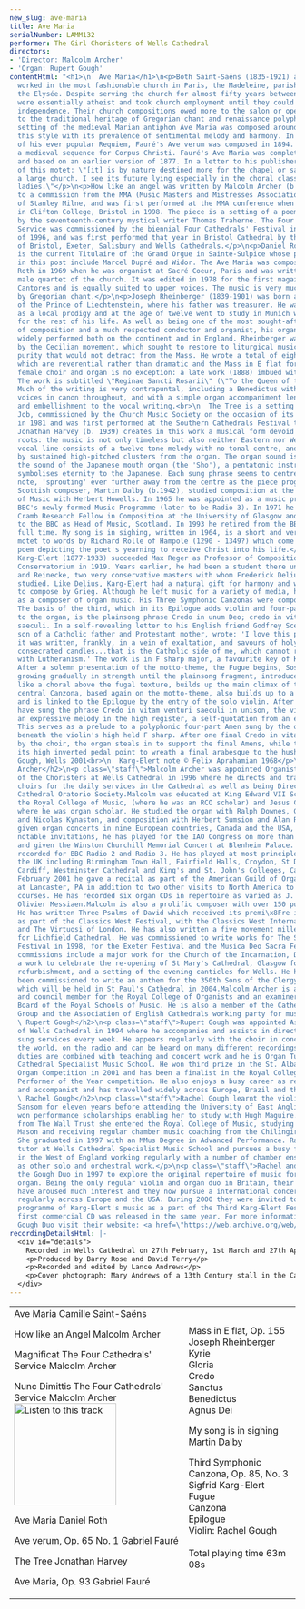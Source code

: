 ```yaml
---
new_slug: ave-maria
title: Ave Maria
serialNumber: LAMM132
performer: The Girl Choristers of Wells Cathedral
directors:
- 'Director: Malcolm Archer'
- 'Organ: Rupert Gough'
contentHtml: "<h1>\n  Ave Maria</h1>\n<p>Both Saint-Saëns (1835-1921) and Fauré (1845-1924)
  worked in the most fashionable church in Paris, the Madeleine, parish church of
  the Elysée. Despite serving the church for almost fifty years between them, both
  were essentially atheist and took church employment until they could achieve financial
  independence. Their church compositions owed more to the salon or opera house than
  to the traditional heritage of Gregorian chant and renaissance polyphony. Saint-Saëns'
  setting of the medieval Marian antiphon Ave Maria was composed around 1860 and typifies
  this style with its prevalence of sentimental melody and harmony. In a style reminiscent
  of his ever popular Requiem, Fauré's Ave verum was composed in 1894. The text is
  a medieval sequence for Corpus Christi. Fauré's Ave Maria was completed in 1906
  and based on an earlier version of 1877. In a letter to his publisher, Fauré wrote
  of this motet: \"[it] is by nature destined more for the chapel or salon then for
  a large church. I see its future lying especially in the choral classes for young
  ladies.\"</p>\n<p>How like an angel was written by Malcolm Archer (b. 1952) in response
  to a commission from the MMA (Music Masters and Mistresses Association) in memory
  of Stanley Milne, and was first performed at the MMA conference when it was held
  in Clifton College, Bristol in 1998. The piece is a setting of a poem called Wonder
  by the seventeenth-century mystical writer Thomas Traherne. The Four Cathedrals'
  Service was commissioned by the biennial Four Cathedrals' Festival in the summer
  of 1996, and was first performed that year in Bristol Cathedral by the girl choristers
  of Bristol, Exeter, Salisbury and Wells Cathedrals.</p>\n<p>Daniel Roth (b. 1942)
  is the current Titulaire of the Grand Orgue in Sainte-Sulpice whose predecessors
  in this post include Marcel Dupré and Widor. The Ave Maria was composed by Daniel
  Roth in 1969 when he was organist at Sacré Coeur, Paris and was written for the
  male quartet of the church. It was edited in 1978 for the first magazine of Pueri
  Cantores and is equally suited to upper voices. The music is very much inspired
  by Gregorian chant.</p>\n<p>Joseph Rheinberger (1839-1901) was born at the court
  of the Prince of Liechtenstein, where his father was treasurer. He was clearly regarded
  as a local prodigy and at the age of twelve went to study in Munich where he lived
  for the rest of his life. As well as being one of the most sought-after teachers
  of composition and a much respected conductor and organist, his organ music was
  widely performed both on the continent and in England. Rheinberger was influenced
  by the Cecilian movement, which sought to restore to liturgical music a Palestrina-like
  purity that would not detract from the Mass. He wrote a total of eighteen masses
  which are reverential rather than dramatic and the Mass in E flat for three-part
  female choir and organ is no exception: a late work (1888) imbued with a deep serenity.
  The work is subtitled \"Reginae Sancti Rosarii\" (\"To the Queen of the Holy Rosary\").
  Much of the writing is very contrapuntal, including a Benedictus with the two higher
  voices in canon throughout, and with a simple organ accompaniment lending support
  and embellishment to the vocal writing.<br>\n  The Tree is a setting of verses from
  Job, commissioned by the Church Music Society on the occasion of its 75th anniversary
  in 1981 and was first performed at the Southern Cathedrals Festival the same year.
  Jonathan Harvey (b. 1939) creates in this work a musical form devoid of cultural
  roots: the music is not only timeless but also neither Eastern nor Western. The
  vocal line consists of a twelve tone melody with no tonal centre, and this is supported
  by sustained high-pitched clusters from the organ. The organ sound is inspired by
  the sound of the Japanese mouth organ (the 'Sho'), a pentatonic instrument that
  symbolises eternity to the Japanese. Each sung phrase seems to centre around a certain
  note, 'sprouting' ever further away from the centre as the piece progresses.</p>\n<p>The
  Scottish composer, Martin Dalby (b.1942), studied composition at the Royal College
  of Music with Herbert Howells. In 1965 he was appointed as a music producer to the
  BBC's newly formed Music Programme (later to be Radio 3). In 1971 he became the
  Cramb Research Fellow in Composition at the University of Glasgow and in 1972 returned
  to the BBC as Head of Music, Scotland. In 1993 he retired from the BBC and now composes
  full time. My song is in sighing, written in 1964, is a short and very simply conceived
  motet to words by Richard Rolle of Hampole (1290 - 1349?) which come from a longer
  poem depicting the poet's yearning to receive Christ into his life.</p>\n<p>Sigfrid
  Karg-Elert (1877-1933) succeeded Max Reger as Professor of Composition at the Leipzig
  Conservatorium in 1919. Years earlier, he had been a student there under Jadassohn
  and Reinecke, two very conservative masters with whom Frederick Delius also had
  studied. Like Delius, Karg-Elert had a natural gift for harmony and was encouraged
  to compose by Grieg. Although he left music for a variety of media, he is best remembered
  as a composer of organ music. His Three Symphonic Canzonas were composed in 1910.
  The basis of the third, which in its Epilogue adds violin and four-part female chorus
  to the organ, is the plainsong phrase Credo in unum Deo; credo in vitam venturi
  saeculi. In a self-revealing letter to his English friend Godfrey Sceats, Karg-Elert,
  son of a Catholic father and Protestant mother, wrote: 'I love this piece tenderly;
  it was written, frankly, in a vein of exaltation, and savours of holy water and
  consecrated candles...that is the Catholic side of me, which cannot readily be reconciled
  with Lutheranism.' The work is in F sharp major, a favourite key of Karg-Elert's.
  After a solemn presentation of the motto-theme, the Fugue begins, Sostenuto e misterioso,
  growing gradually in strength until the plainsong fragment, introduced at intervals
  like a choral above the fugal texture, builds up the main climax of the work. The
  central Canzona, based again on the motto-theme, also builds up to a powerful climax,
  and is linked to the Epilogue by the entry of the solo violin. After the voices
  have sung the phrase Credo in vitam venturi saeculi in unison, the violin plays
  an expressive melody in the high register, a self-quotation from an earlier work.
  This serves as a prelude to a polyphonic four-part Amen sung by the distant chorus
  beneath the violin's high held F sharp. After one final Credo in vitam venturi saeculi
  by the choir, the organ steals in to support the final Amens, while the violin relinquishes
  its high inverted pedal point to wreath a final arabesque to the hushed ending.</p>\n<p>Rupert
  Gough, Wells 2001<br>\n  Karg-Elert note © Felix Aprahamian 1968</p>\n<h2>\n  Malcolm
  Archer</h2>\n<p class=\"staff\">Malcolm Archer was appointed Organist and Master
  of the Choristers at Wells Cathedral in 1996 where he directs and trains the Cathedral
  choirs for the daily services in the Cathedral as well as being Director for Wells
  Cathedral Oratorio Society.Malcolm was educated at King Edward VII School, Lytham,
  the Royal College of Music, (where he was an RCO scholar) and Jesus College Cambridge
  where he was organ scholar. He studied the organ with Ralph Downes, Gillian Weir
  and Nicolas Kynaston, and composition with Herbert Sumsion and Alan Ridout.He has
  given organ concerts in nine European countries, Canada and the USA, and among other
  notable invitations, he has played for the IAO Congress on more than one occasion
  and given the Winston Churchill Memorial Concert at Blenheim Palace. He has also
  recorded for BBC Radio 2 and Radio 3. He has played at most principle venues in
  the UK including Birmingham Town Hall, Fairfield Halls, Croydon, St David's Hall,
  Cardiff, Westminster Cathedral and King's and St. John's Colleges, Cambridge. In
  February 2001 he gave a recital as part of the American Guild of Organists conference
  at Lancaster, PA in addition to two other visits to North America to direct choral
  courses. He has recorded six organ CDs in repertoire as varied as J. S. Bach and
  Olivier Messiaen.Malcolm is also a prolific composer with over 150 published works.
  He has written Three Psalms of David which received its premi\x8Fre in Wells Cathedral
  as part of the Classics West Festival, with the Classics West International Chorus
  and The Virtuosi of London. He has also written a five movement millennium work
  for Lichfield Cathedral. He was commissioned to write works for The Southern Cathedrals
  Festival in 1998, for the Exeter Festival and the Musica Deo Sacra Festival. Recent
  commissions include a major work for the Church of the Incarnation, Dallas, Texas,
  a work to celebrate the re-opening of St Mary's Cathedral, Glasgow following its
  refurbishment, and a setting of the evening canticles for Wells. He has recently
  been commissioned to write an anthem for the 350th Sons of the Clergy Festival,
  which will be held in St Paul's Cathedral in 2004.Malcolm Archer is an examiner
  and council member for the Royal College of Organists and an examiner for the Associated
  Board of the Royal Schools of Music. He is also a member of the Cathedrals Liturgy
  Group and the Association of English Cathedrals working party for music funding.</p>\n<h2>\n
  \ Rupert Gough</h2>\n<p class=\"staff\">Rupert Gough was appointed Assistant Organist
  of Wells Cathedral in 1994 where he accompanies and assists in directing the nine
  sung services every week. He appears regularly with the choir in concerts all over
  the world, on the radio and can be heard on many different recordings. His cathedral
  duties are combined with teaching and concert work and he is Organ Tutor for Wells
  Cathedral Specialist Music School. He won third prize in the St. Albans International
  Organ Competition in 2001 and has been a finalist in the Royal College of Organists
  Performer of the Year competition. He also enjoys a busy career as recitalist, conductor
  and accompanist and has travelled widely across Europe, Brazil and the USA.</p>\n<h2>\n
  \ Rachel Gough</h2>\n<p class=\"staff\">Rachel Gough learnt the violin with Gillian
  Sansom for eleven years before attending the University of East Anglia, where she
  won performance scholarships enabling her to study with Hugh Maguire. With a scholarship
  from The Wall Trust she entered the Royal College of Music, studying with Frances
  Mason and receiving regular chamber music coaching from the Chilingirian Quartet.
  She graduated in 1997 with an MMus Degree in Advanced Performance. Rachel is a violin
  tutor at Wells Cathedral Specialist Music School and pursues a busy freelance career
  in the West of England working regularly with a number of chamber ensembles as well
  as other solo and orchestral work.</p>\n<p class=\"staff\">Rachel and Rupert formed
  the Gough Duo in 1997 to explore the original repertoire of music for violin and
  organ. Being the only regular violin and organ duo in Britain, their performances
  have aroused much interest and they now pursue a international concert career performing
  regularly across Europe and the USA. During 2000 they were invited to perform a
  programme of Karg-Elert's music as a part of the Third Karg-Elert Festival. Their
  first commercial CD was released in the same year. For more information about the
  Gough Duo visit their website: <a href=\"https://web.archive.org/web/20140328101952/http://www.goughduo.co.uk/\">www.goughduo.co.uk</a></p>"
recordingDetailsHtml: |-
  <div id="details">
    Recorded in Wells Cathedral on 27th February, 1st March and 27th April 2001 by kind permission of the Dean and Chapter.
    <p>Produced by Barry Rose and David Terry</p>
    <p>Recorded and edited by Lance Andrews</p>
    <p>Cover photograph: Mary Andrews of a 13th Century stall in the Cathedral of St Peter, Poitiers.</p>
  </div>
---
```


<table class="tracktable">
  <tbody>
    <tr>
      <td class="column1">
        <span class="trackname">Ave Maria </span> <span class="composer">Camille Saint-Saëns</span>
        <p><span class="trackname">How like an Angel </span> <span class="composer">Malcolm Archer</span></p>
        <p><span class="trackname">Magnificat The Four Cathedrals' Service </span> <span class="composer">Malcolm Archer</span></p>
        <p><span class="trackname">Nunc Dimittis The Four Cathedrals' Service </span> <span class="composer">Malcolm Archer</span><a href="cliplinks/avemariawells.ram"><img alt="Listen to this track" src="/web/20140328101952im_/http://www.lammas.co.uk/images/listen.gif" width="180"></a></p>
        <p><span class="trackname">Ave Maria </span> <span class="composer">Daniel Roth</span></p>
        <p><span class="trackname">Ave verum, Op. 65 No. 1 </span> <span class="composer">Gabriel Fauré</span></p>
        <p><span class="trackname">The Tree </span> <span class="composer">Jonathan Harvey</span></p>
        <p><span class="trackname">Ave Maria, Op. 93 </span> <span class="composer">Gabriel Fauré</span></p>
      </td>
      <td class="column2">
        <span class="trackname">Mass in E flat, Op. 155 </span> <span class="composer">Joseph Rheinberger</span><br>
        <span class="trackname"> Kyrie<br>
          Gloria<br>
          Credo<br>
          Sanctus<br>
          Benedictus<br>
          Agnus Dei</span>
        <p><span class="trackname">My song is in sighing </span> <span class="composer">Martin Dalby</span></p>
        <p><span class="trackname">Third Symphonic Canzona, Op. 85, No. 3</span><span class="composer"> Sigfrid Karg-Elert</span><br>
          <span class="trackname"> Fugue<br>
            Canzona<br>
            Epilogue<br>
            Violin: Rachel Gough<br>
          </span><br>
          <span id="playingtime">Total playing time 63m 08s</span></p>
      </td>
    </tr>
  </tbody>
</table>
